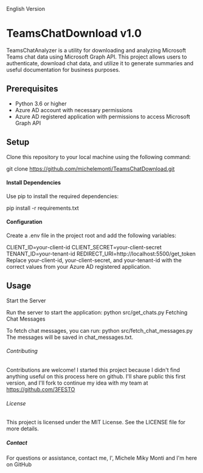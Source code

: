 English Version

# TeamsChatDownload v1.0

TeamsChatAnalyzer is a utility for downloading and analyzing Microsoft Teams chat data using Microsoft Graph API. This project allows users to authenticate, download chat data, and utilize it to generate summaries and useful documentation for business purposes.

## Prerequisites
- Python 3.6 or higher
- Azure AD account with necessary permissions
- Azure AD registered application with permissions to access Microsoft Graph API

## Setup

Clone this repository to your local machine using the following command:

git clone https://github.com/michelemonti/TeamsChatDownload.git


#### Install Dependencies
Use pip to install the required dependencies:

pip install -r requirements.txt


#### Configuration
Create a .env file in the project root and add the following variables:

CLIENT_ID=your-client-id
CLIENT_SECRET=your-client-secret
TENANT_ID=your-tenant-id
REDIRECT_URI=http://localhost:5500/get_token
Replace your-client-id, your-client-secret, and your-tenant-id with the correct values from your Azure AD registered application.

## Usage
Start the Server

Run the server to start the application:
python src/get_chats.py
Fetching Chat Messages

To fetch chat messages, you can run:
python src/fetch_chat_messages.py
The messages will be saved in chat_messages.txt.

###### Contributing
Contributions are welcome! I started this project because I didn't find anything useful on this process here on github. I'll share public this first version, and I'll fork to continue my idea with my team at https://github.com/3FESTO

###### License 
This project is licensed under the MIT License. See the LICENSE file for more details.

##### Contact
For questions or assistance, contact me, I', Michele Miky Monti and I'm here on GitHub
